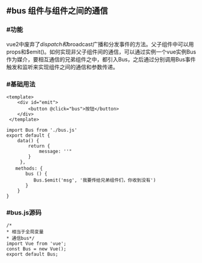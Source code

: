 ## #bus 组件与组件之间的通信

### #功能
vue2中废弃了$dispatch和$broadcast广播和分发事件的方法。父子组件中可以用props和$emit()。如何实现非父子组件间的通信，可以通过实例一个vue实例Bus作为媒介，要相互通信的兄弟组件之中，都引入Bus，之后通过分别调用Bus事件触发和监听来实现组件之间的通信和参数传递。



### #基础用法
```
<template>
    <div id="emit">
        <button @click="bus">按钮</button>
    </div>
 </template>

import Bus from './bus.js'
export default {
    data() {
        return {
            message: ''"
        }
     },
　　methods: {
       bus () {
          Bus.$emit('msg', '我要传给兄弟组件们，你收到没有')
       }
    }
}
```

### #bus.js源码
```
/*
* 相当于全局变量
* 通信bus*/
import Vue from 'vue';
const Bus = new Vue();
export default Bus;

```
